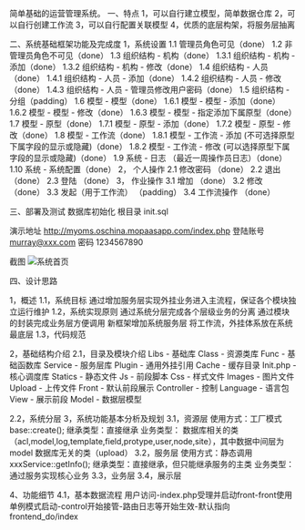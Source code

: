 简单基础的运营管理系统。
一、特点
1，可以自行建立模型，简单数据仓库 
2，可以自行创建工作流 
3，可以自行配置关联模型
4，优质的底层构架，将服务层抽离

二、系统基础框架功能及完成度
1，系统设置
1.1 管理员角色可见（done）
1.2 非管理员角色不可见（done）
1.3 组织结构 - 机构（done）
1.3.1 组织结构 - 机构 - 添加（done）
1.3.2 组织结构 - 机构 - 修改（done）
1.4 组织结构 - 人员（done）
1.4.1 组织结构 - 人员 - 添加（done）
1.4.2 组织结构 - 人员 - 修改（done）
1.4.3 组织结构 - 人员 - 管理员修改用户密码（done）
1.5 组织结构 - 分组（padding）
1.6 模型 - 模型（done）
1.6.1 模型 - 模型 - 添加（done）
1.6.2 模型 - 模型 - 修改（done）
1.6.3 模型 - 模型 - 指定添加下属原型（done）
1.7 模型 - 原型（done）
1.7.1 模型 - 原型 - 添加（done）
1.7.2 模型 - 原型 - 修改（done）
1.8 模型 - 工作流（done）
1.8.1 模型 - 工作流 - 添加 (不可选择原型下属字段的显示或隐藏)（done）
1.8.2 模型 - 工作流 - 修改 (可以选择原型下属字段的显示或隐藏)（done）
1.9 系统 - 日志 （最近一周操作员日志）（done）
1.10 系统 - 系统配置（done）
2， 个人操作
2.1 修改密码 （done）
2.2 退出 （done）
2.3 登陆 （done）
3， 作业操作
3.1 增加 （done）
3.2 修改 （done）
3.3 发起（用于工作流） （padding）
3.4 工作流操作 （done）

三、部署及测试
数据库初始化
根目录 init.sql

演示地址
http://myoms.oschina.mopaasapp.com/index.php
登陆账号
murray@xxx.com
密码
1234567890


截图
![系统首页](http://git.oschina.net/uploads/images/2016/0818/182551_fdff2dd5_3061.png "系统首页")

四、设计思路

1，概述
1.1，系统目标
通过增加服务层实现外挂业务进入主流程，保证各个模块独立运行维护
1.2，系统实现原则
通过系统分层完成各个层级业务的分离
通过模块的封装完成业务层方便调用
新框架增加系统服务层
将工作流，外挂体系放在系统最底层
1.3，代码规范
 
2，基础结构介绍
2.1，目录及模块介绍
Libs - 基础库
Class - 资源类库
Func - 基础函数库
Service - 服务层库
Plugin - 通用外挂引用
Cache - 缓存目录
Init.php - 核心调度库
Statics - 静态文件
Js - 前段脚本
Css - 样式文件
Images - 图片文件
Upload - 上传文件
Front - 默认前段展示
Controller - 控制
Language - 语言包
View - 展示前段
Model - 数据层模型
 
2.2，系统分层
3，系统功能基本分析及规划
3.1，资源层
使用方式：工厂模式 base::create();
继承类型：直接继承
业务类型：
数据库相关的类（acl,model,log,template,field,protype,user,node,site），其中数据中间层为model
数据库无关的类（upload）
3.2，服务层
使用方式：静态调用 xxxService::getInfo();
继承类型：直接继承，但只能继承服务的主类
业务类型：通过服务实现核心业务
3.3，业务层
3.4，展示层
 
4、功能细节
4.1，基本数据流程
用户访问-index.php受理并启动front-front使用单例模式启动-control开始接管-路由日志等开始生效-默认指向frontend_do/index